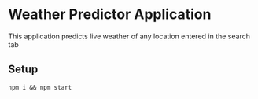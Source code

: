 <h1>Weather Predictor Application</h1>

<p> This application predicts live weather of any location entered in the search tab</p>




## Setup

```
npm i && npm start
```
